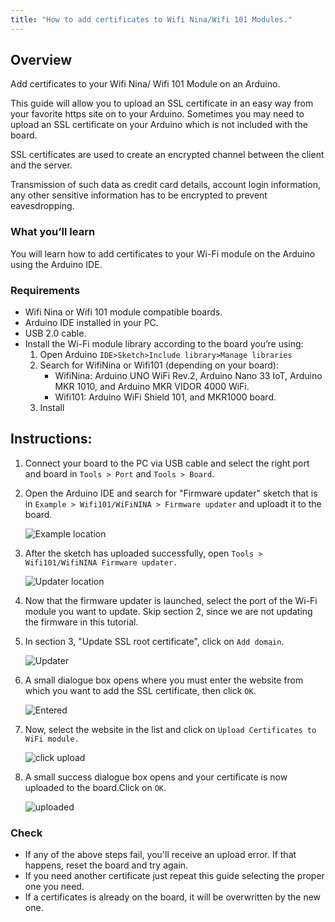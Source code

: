 ```yaml
---
title: "How to add certificates to Wifi Nina/Wifi 101 Modules."
---
```


## Overview

Add certificates to your Wifi Nina/ Wifi 101 Module on an Arduino.

This guide will allow you to upload an SSL certificate in an easy way from your favorite https site on to your Arduino. Sometimes you may need to upload an SSL certificate on your Arduino which is not included with the board.

SSL certificates are used to create an encrypted channel between the client and the server.

Transmission of such data as credit card details, account login information, any other sensitive information has to be encrypted to prevent eavesdropping.

### What you’ll learn

You will learn how to add certificates to your Wi-Fi module on the Arduino using the Arduino IDE.

### Requirements

* Wifi Nina or Wifi 101 module compatible boards.
* Arduino IDE installed in your PC.
* USB 2.0 cable.
* Install the Wi-Fi module library according to the board you’re using:
  1. Open Arduino `IDE>Sketch>Include library>Manage libraries`
  2. Search for WifiNina or Wifi101 (depending on your board):
     * WifiNina: Arduino UNO WiFi Rev.2, Arduino Nano 33 IoT, Arduino MKR 1010, and Arduino MKR VIDOR 4000 WiFi.
     * Wifi101: Arduino WiFi Shield 101, and MKR1000 board.
  3. Install

## **Instructions:**

1. Connect your board to the PC via USB cable and select the right port and board in `Tools > Port` and `Tools > Board`.

2. Open the Arduino IDE and search for "Firmware updater" sketch that is in `Example > Wifi101/WiFiNINA > Firmware updater` and uploadt it to the board.

   ![Example location](img/FirmwareExampleLocation.png)

3. After the sketch has uploaded successfully, open `Tools > Wifi101/WifiNINA Firmware updater.`

   ![Updater location](img/FirmwareUpdaterLocation.png)

4. Now that the firmware updater is launched, select the port of the Wi-Fi module you want to update. Skip section 2, since we are not updating the firmware in this tutorial.

5. In section 3, "Update SSL root certificate", click on `Add domain`.

   ![Updater](img/FirmwareUpdaterDomainSection.png)

6. A small dialogue box opens where you must enter the website from which you want to add the SSL certificate, then click `OK`.

   ![Entered ](img/FirmwareUpdaterEnterDomain.png)

7. Now, select the website in the list and click on `Upload Certificates to WiFi module.`

   ![click upload ](img/FirmwareUpdaterUpdateDomain.png)

8. A small success dialogue box opens and your certificate is now uploaded to the board.Click on `OK`.

   ![uploaded ](img/FirmwareUpdaterSuccess.png)

### Check

* If any of the above steps fail, you'll receive an upload error. If that happens, reset the board and try again.
* If you need another certificate just repeat this guide selecting the proper one you need.
* If a certificates is already on the board, it will be overwritten by the new one.
